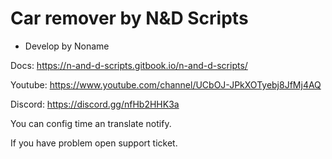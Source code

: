 # Car remover by N&D Scripts
- Develop by Noname

Docs:
https://n-and-d-scripts.gitbook.io/n-and-d-scripts/

Youtube:
https://www.youtube.com/channel/UCbOJ-JPkXOTyebj8JfMj4AQ

Discord:
https://discord.gg/nfHb2HHK3a

You can config time an translate notify.

If you have problem open support ticket.
